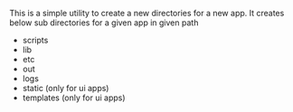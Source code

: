 This is a simple utility to create a new directories for a new app.
It creates below sub directories for a given app in given path
- scripts
- lib
- etc
- out
- logs
- static (only for ui apps)
- templates (only for ui apps)
